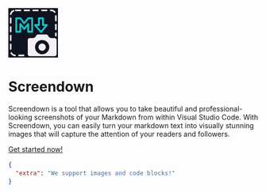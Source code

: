 <img src="https://github.com/estruyf/screendown/raw/HEAD/assets/icon-128x128.png" width="100" style="margin: 0 auto" />

# Screendown

Screendown is a tool that allows you to take beautiful and professional-looking screenshots of your Markdown from within Visual Studio Code. With Screendown, you can easily turn your markdown text into visually stunning images that will capture the attention of your readers and followers.

[Get started now!](https://screendown.app)

```json
{
  "extra": "We support images and code blocks!"
}
```